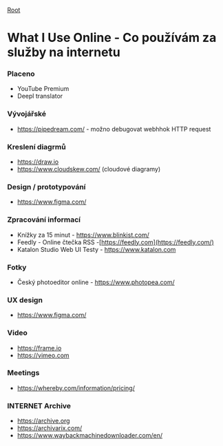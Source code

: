 [Root](../README.md)

# What I Use Online - Co používám za služby na internetu

### Placeno
- YouTube Premium
- Deepl translator

### Vývojářské
 - https://pipedream.com/ - možno debugovat webhhok HTTP request

### Kreslení diagrmů
- https://draw.io
- https://www.cloudskew.com/ (cloudové diagramy)

### Design / prototypování
- https://www.figma.com/

### Zpracování informací
- Knížky za 15 minut - https://www.blinkist.com/
- Feedly - Online čtečka RSS -[https://feedly.com](https://feedly.com/)
- Katalon Studio Web UI Testy  - https://www.katalon.com

### Fotky
- Český photoeditor online - https://www.photopea.com/

### UX design 
- https://www.figma.com/

### Video
- https://frame.io
- https://vimeo.com  

### Meetings
- https://whereby.com/information/pricing/

### INTERNET Archive
-  https://archive.org
-  https://archivarix.com/
-  https://www.waybackmachinedownloader.com/en/
